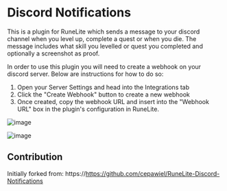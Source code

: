 # Discord Notifications
This is a plugin for RuneLite which sends a message to your discord channel when you level up, complete a quest or when you die. The message includes what skill you levelled or quest you completed and optionally a screenshot as proof. 

In order to use this plugin you will need to create a webhook on your discord server. Below are instructions for how to do so:
1. Open your Server Settings and head into the Integrations tab
2. Click the "Create Webhook" button to create a new webhook
3. Once created, copy the webhook URL and insert into the "Webhook URL" box in the plugin's configuration in RuneLite. 

![image](https://user-images.githubusercontent.com/13265450/109745517-9b42ef80-7b99-11eb-82f9-63f8ea590e8c.png)

![image](https://i.imgur.com/ACGx8eB.png)

## Contribution

Initially forked from: https://https://github.com/cepawiel/RuneLite-Discord-Notifications
